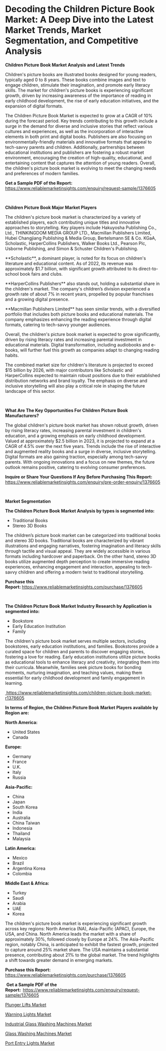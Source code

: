 <p><h1>Decoding the Children Picture Book Market: A Deep Dive into the Latest Market Trends, Market Segmentation, and Competitive Analysis</h1></p><p><strong>Children Picture Book Market Analysis and Latest Trends</strong></p>
<p><p>Children's picture books are illustrated books designed for young readers, typically aged 0 to 8 years. These books combine images and text to engage children, stimulate their imagination, and promote early literacy skills. The market for children's picture books is experiencing significant growth, driven by increasing awareness of the importance of reading in early childhood development, the rise of early education initiatives, and the expansion of digital formats.</p><p>The Children Picture Book Market is expected to grow at a CAGR of 10% during the forecast period. Key trends contributing to this growth include a surge in the demand for diverse and inclusive stories that reflect various cultures and experiences, as well as the incorporation of interactive elements in both print and digital books. Publishers are also focusing on environmentally-friendly materials and innovative formats that appeal to tech-savvy parents and children. Additionally, partnerships between educational institutions and publishers are fostering a robust market environment, encouraging the creation of high-quality, educational, and entertaining content that captures the attention of young readers. Overall, the children's picture book market is evolving to meet the changing needs and preferences of modern families.</p></p>
<p><strong>Get a Sample PDF of the Report:&nbsp;</strong> <a href="https://www.reliablemarketinsights.com/enquiry/request-sample/1376605?utm_campaign=3571&utm_medium=2&utm_source=Github&utm_content=ia&utm_term=28032025&utm_id=children-picture-book">https://www.reliablemarketinsights.com/enquiry/request-sample/1376605</a></p>
<p>&nbsp;</p>
<p><strong>Children Picture Book Major Market Players</strong></p>
<p><p>The children's picture book market is characterized by a variety of established players, each contributing unique titles and innovative approaches to storytelling. Key players include Hakuyosha Publishing Co., Ltd., THINKINGDOM MEDIA GROUP LTD., Macmillan Publishers Limited, Hubei Changjiang Publishing & Media Group, Bertelsmann SE & Co. KGaA, Scholastic, HarperCollins Publishers, Walker Books Ltd., Pearson Plc, Usborne Publishing, and Simon & Schuster Children's Publishing.</p><p>**Scholastic**, a dominant player, is noted for its focus on children's literature and educational content. As of 2022, its revenue was approximately $1.7 billion, with significant growth attributed to its direct-to-school book fairs and clubs.</p><p>**HarperCollins Publishers** also stands out, holding a substantial share in the children's market. The company's children’s division experienced a growth rate of about 7% in recent years, propelled by popular franchises and a growing digital presence.</p><p>**Macmillan Publishers Limited** has seen similar trends, with a diversified portfolio that includes both picture books and educational materials. The company emphasizes enhancing the reading experience through digital formats, catering to tech-savvy younger audiences.</p><p>Overall, the children's picture book market is expected to grow significantly, driven by rising literacy rates and increasing parental investment in educational materials. Digital transformation, including audiobooks and e-books, will further fuel this growth as companies adapt to changing reading habits.</p><p>The combined market size for children's literature is projected to exceed $15 billion by 2026, with major contributors like Scholastic and HarperCollins expected to maintain robust positions due to their established distribution networks and brand loyalty. The emphasis on diverse and inclusive storytelling will also play a critical role in shaping the future landscape of this sector.</p></p>
<p>&nbsp;</p>
<p><strong>What Are The Key Opportunities For Children Picture Book Manufacturers?</strong></p>
<p><p>The global children's picture book market has shown robust growth, driven by rising literacy rates, increasing parental investment in children's education, and a growing emphasis on early childhood development. Valued at approximately $2.5 billion in 2023, it is projected to expand at a CAGR of 4.5% over the next five years. Trends include the rise of interactive and augmented reality books and a surge in diverse, inclusive storytelling. Digital formats are also gaining traction, especially among tech-savvy parents. With ongoing innovations and a focus on new themes, the future outlook remains positive, catering to evolving consumer preferences.</p></p>
<p><strong>Inquire or Share Your Questions If Any Before Purchasing This Report:</strong> <a href="https://www.reliablemarketinsights.com/enquiry/pre-order-enquiry/1376605?utm_campaign=3571&utm_medium=2&utm_source=Github&utm_content=ia&utm_term=28032025&utm_id=children-picture-book">https://www.reliablemarketinsights.com/enquiry/pre-order-enquiry/1376605</a></p>
<p>&nbsp;</p>
<p><strong>Market Segmentation</strong></p>
<p><strong>The Children Picture Book Market Analysis by types is segmented into:</strong></p>
<p><ul><li>Traditional Books</li><li>Stereo 3D Books</li></ul></p>
<p><p>The children’s picture book market can be categorized into traditional books and stereo 3D books. Traditional books are characterized by vibrant illustrations and engaging narratives, fostering imagination and literacy skills through tactile and visual appeal. They are widely accessible in various formats including hardcover and paperback. On the other hand, stereo 3D books utilize augmented depth perception to create immersive reading experiences, enhancing engagement and interaction, appealing to tech-savvy children and offering a modern twist to traditional storytelling.</p></p>
<p><strong>Purchase this Report:&nbsp;</strong><a href="https://www.reliablemarketinsights.com/purchase/1376605?utm_campaign=3571&utm_medium=2&utm_source=Github&utm_content=ia&utm_term=28032025&utm_id=children-picture-book">https://www.reliablemarketinsights.com/purchase/1376605</a></p>
<p>&nbsp;</p>
<p><strong>The Children Picture Book Market Industry Research by Application is segmented into:</strong></p>
<p><ul><li>Bookstore</li><li>Early Education Institution</li><li>Family</li></ul></p>
<p><p>The children's picture book market serves multiple sectors, including bookstores, early education institutions, and families. Bookstores provide a curated space for children and parents to discover engaging stories, fostering a love for reading. Early education institutions utilize picture books as educational tools to enhance literacy and creativity, integrating them into their curricula. Meanwhile, families seek picture books for bonding moments, nurturing imagination, and teaching values, making them essential for early childhood development and family engagement in learning.</p></p>
<p><a href="https://www.reliablemarketinsights.com/children-picture-book-market-r1376605?utm_campaign=3571&utm_medium=2&utm_source=Github&utm_content=ia&utm_term=28032025&utm_id=children-picture-book">&nbsp;https://www.reliablemarketinsights.com/children-picture-book-market-r1376605</a></p>
<p><strong>In terms of Region, the Children Picture Book Market Players available by Region are:</strong></p>
<p>
    <p> <strong> North America: </strong>
        <ul>
            <li>United States</li>
            <li>Canada</li>
        </ul>
        </p> 
    <p> <strong> Europe: </strong>
        <ul>
            <li>Germany</li>
            <li>France</li>
            <li>U.K.</li>
            <li>Italy</li>
            <li>Russia</li>
        </ul>
        </p> 
    <p> <strong> Asia-Pacific: </strong>
        <ul>
            <li>China</li>
            <li>Japan</li>
            <li>South Korea</li>
            <li>India</li>
            <li>Australia</li>
            <li>China Taiwan</li>
            <li>Indonesia</li>
            <li>Thailand</li>
            <li>Malaysia</li>
        </ul>
        </p> 
    <p> <strong> Latin America: </strong>
        <ul>
            <li>Mexico</li>
            <li>Brazil</li>
            <li>Argentina Korea</li>
            <li>Colombia</li>
        </ul>
        </p> 
    <p> <strong> Middle East & Africa: </strong>
        <ul>
            <li>Turkey</li>
            <li>Saudi</li>
            <li>Arabia</li>
            <li>UAE</li>
            <li>Korea</li>
        </ul>
    </p>
    </p>
<p><p>The children's picture book market is experiencing significant growth across key regions: North America (NA), Asia-Pacific (APAC), Europe, the USA, and China. North America leads the market with a share of approximately 30%, followed closely by Europe at 24%. The Asia-Pacific region, notably China, is anticipated to exhibit the fastest growth, projected to capture around 25% market share. The USA maintains a substantial presence, contributing about 21% to the global market. The trend highlights a shift towards greater demand in emerging markets.</p></p>
<p><strong>Purchase this Report: </strong><a href="https://www.reliablemarketinsights.com/purchase/1376605?utm_campaign=3571&utm_medium=2&utm_source=Github&utm_content=ia&utm_term=28032025&utm_id=children-picture-book">https://www.reliablemarketinsights.com/purchase/1376605</a></p>
<p>&nbsp;<strong>Get a Sample PDF of the Report:&nbsp;&nbsp;</strong><a href="https://www.reliablemarketinsights.com/enquiry/request-sample/1376605?utm_campaign=3571&utm_medium=2&utm_source=Github&utm_content=ia&utm_term=28032025&utm_id=children-picture-book">https://www.reliablemarketinsights.com/enquiry/request-sample/1376605</a></p>
<p><strong></strong></p>
<p><p><a href="https://www.linkedin.com/pulse/market-trends-report-analyzing-plunger-lifts-markets-size-share-wwpef?utm_campaign=3571&utm_medium=2&utm_source=Github&utm_content=ia&utm_term=28032025&utm_id=children-picture-book">Plunger Lifts Market</a></p><p><a href="https://www.linkedin.com/pulse/examining-warning-lights-market-analyzing-competitors-pancc?utm_campaign=3571&utm_medium=2&utm_source=Github&utm_content=ia&utm_term=28032025&utm_id=children-picture-book">Warning Lights Market</a></p><p><a href="https://www.linkedin.com/pulse/industrial-glass-washing-machines-market-size-projected-expand-67-5xe1f?utm_campaign=3571&utm_medium=2&utm_source=Github&utm_content=ia&utm_term=28032025&utm_id=children-picture-book">Industrial Glass Washing Machines Market</a></p><p><a href="https://www.linkedin.com/pulse/growth-rate-size-glass-washing-machines-market-anextraordinary-mkhkf?utm_campaign=3571&utm_medium=2&utm_source=Github&utm_content=ia&utm_term=28032025&utm_id=children-picture-book">Glass Washing Machines Market</a></p><p><a href="https://www.linkedin.com/pulse/in-depth-analysis-port-entry-lights-market-size-share-02wkc?utm_campaign=3571&utm_medium=2&utm_source=Github&utm_content=ia&utm_term=28032025&utm_id=children-picture-book">Port Entry Lights Market</a></p></p>